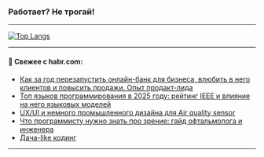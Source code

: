 ### Работает? Не трогай!

---
<!--
#### 🛠️ Technical stack:

![Java](https://img.shields.io/badge/Java-informational?logo=Oracle&style=flat&logoColor=white&color=FF4500)
![Kotlin](https://img.shields.io/badge/Kotlin-informational?logo=Kotlin&style=flat&logoColor=white&color=774D97)
![TS](https://img.shields.io/badge/TypeScript-informational?logo=typeScript&style=flat&logoColor=black&color=017acc)
![Python](https://img.shields.io/badge/Python-informational?logo=Python&style=flat&logoColor=black&color=ffdd54) <br>
![Spring](https://img.shields.io/badge/Spring-informational?logo=Spring&style=flat&logoColor=white&color=6DB33F) 
![SpringBoot](https://img.shields.io/badge/SpringBoot-informational?logo=SpringBoot&style=flat&logoColor=white&color=6DB33F)
![Nest](https://img.shields.io/badge/NestJS-informational?logo=NestJS&style=flat&logoColor=white&color=E0234E) 
![NodeJS](https://img.shields.io/badge/NodeJS-informational?logo=node.js&style=flat&logoColor=white&color=70A760)<br>
![PostgreSQL](https://img.shields.io/badge/PostgreSQL-informational?logo=PostgreSQL&style=flat&logoColor=white&color=DAA520)
![MongoDB](https://img.shields.io/badge/MongoDB-informational?logo=MongoDB&style=flat&logoColor=white&color=870000)
![Apache](https://img.shields.io/badge/Apache-informational?logo=apache&style=flat&logoColor=white&color=f74e28)

___ 
-->

<!--- #### 🛠️ : --->

[![Top Langs](https://github-readme-stats-82jvfl3w3-advtsettinggmailcoms-projects.vercel.app/api/top-langs/?username=zloylis&langs_count=10&hide_title=true&title_color=e6edf3&size_weight=0.5&count_weight=0.5&layout=compact&hide_progress=true&hide_border=true&theme=dracula&hide=css,makefile,cmake)](https://github.com/zloylis)

<!---


####  :octocat:&nbsp;&nbsp; Статистика:

![GitHub stats](https://github-readme-stats-u2qms2cxw-advtsettinggmailcoms-projects.vercel.app/api?username=zloylis&show_icons=true&hide_border=true&theme=dracula&title_color=e6edf3&include_all_commits=true&count_private=true&hide_rank=false&hide_title=true&rank_icon=github)
-->
---

#### 💬 Свежее с habr.com:

<!-- BLOG-POST-LIST:START -->
- [Как за год перезапустить онлайн-банк для бизнеса, влюбить в него клиентов и повысить продажи. Опыт продакт-лида](https://habr.com/ru/articles/951352/?utm_source=habrahabr&utm_medium=rss&utm_campaign=951352)
- [Топ языков программирования в 2025 году: рейтинг IEEE и влияние на него языковых моделей](https://habr.com/ru/companies/selectel/articles/951348/?utm_source=habrahabr&utm_medium=rss&utm_campaign=951348)
- [UX/UI и немного промышленного дизайна для Air quality sensor](https://habr.com/ru/articles/951342/?utm_source=habrahabr&utm_medium=rss&utm_campaign=951342)
- [Что программисту нужно знать про зрение: гайд офтальмолога и инженера](https://habr.com/ru/articles/951300/?utm_source=habrahabr&utm_medium=rss&utm_campaign=951300)
- [Дача-like кодинг](https://habr.com/ru/articles/951282/?utm_source=habrahabr&utm_medium=rss&utm_campaign=951282)
<!-- BLOG-POST-LIST:END -->

---
